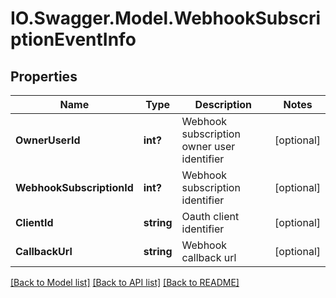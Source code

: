 # IO.Swagger.Model.WebhookSubscriptionEventInfo
## Properties

Name | Type | Description | Notes
------------ | ------------- | ------------- | -------------
**OwnerUserId** | **int?** | Webhook subscription owner user identifier | [optional] 
**WebhookSubscriptionId** | **int?** | Webhook subscription identifier | [optional] 
**ClientId** | **string** | Oauth client identifier | [optional] 
**CallbackUrl** | **string** | Webhook callback url | [optional] 

[[Back to Model list]](../README.md#documentation-for-models) [[Back to API list]](../README.md#documentation-for-api-endpoints) [[Back to README]](../README.md)

